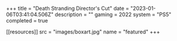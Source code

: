 +++
title = "Death Stranding Director's Cut"
date = "2023-01-06T03:41:04.506Z"
description = ""
gaming = 2022
system = "PS5"
completed = true

[[resources]]
src = "images/boxart.jpg"
name = "featured"
+++
<!--
Start writing here...

**Final trophy count: __ of __**

![Trophy List](images/trophies.jpg) -->
